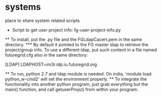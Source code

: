 systems
=======

place to share system related scripts

* Script to get user project info:
fg-user-project-info.py

** To install, put the .py file and the FGLdapCacert.pem in the same directory.
*** By default it pointed to the FG master ldap to retrieve the project/group info. To use a different ldap, put such content in a file named futuregrid.cfg also in the same directory:

[LDAP]
LDAPHOST=im3r.idp.iu.futuregrid.org

** To run, python 2.7 and ldap module is needed. On india, 'module load python_w-cmd2' will set the environment properly.
** To integrate the functionality into another python program, just grab everything but the main() function, and call getuserProjs() from within your program.